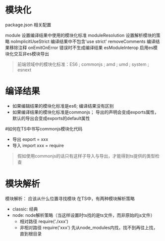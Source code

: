 # 模块化

package.json 相关配置

module  设置编译结果中使用的模块化标准
moduleResolution   设置解析模块的策略
noImplicitUseStrict  编译结果中不包含'use strict' 
removeComments   编译结果移除注释
onEmitOnError  错误时不生成编译结果
esModuleInterop   启用es模块化交互非es模块导出

> 前端领域中的模块化标准：ES6 ; commonjs ; amd ; umd ; system ; esnext


# 编译结果
- 如果编辑结果的模块化标准是es6; 编译结果没有区别
- 如果编译结果的模块化标准是commonjs； 导出的声明会变成exports属性，默认的导出会变成exports的default属性


#如何在TS中书写commonjs模块化代码
- 导出 export = xxx
- 导入 import xxx = require   
> 假如使用commonjs的话只有这样子导入与导出，才能得到ts提供的类型检查

# 模块解析
模块解析： 应该从什么位置寻找模块
在TS中，有两种模块解析策略

- classic: 经典
- node: node解析策略（当这样设置时ts找的是ts文件，而非原始的js文件）
   - 相对路径  require('./xxx')
   - 非相对路径  require('xxx')  先从node_modules内找，找不到再往上找，直到根目录